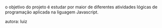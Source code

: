 o objetivo do projeto  é estudar  por  maior de diferentes  atividades lógicas de programação aplicada na liguagem Javascript.

autora: luiz 